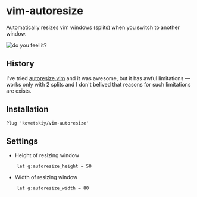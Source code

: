 # vim-autoresize

Automatically resizes vim windows (splits) when you switch to another window.

![do you feel it?](http://i.imgur.com/ebex4s5.gif)

## History

I've tried [autoresize.vim](https://github.com/vim-scripts/autoresize.vim) and
it was awesome, but it has awful limitations — works only with 2 splits and I
don't belived that reasons for such limitations are exists.

## Installation

```
Plug 'kovetskiy/vim-autoresize'
```

## Settings

* Height of resizing window
```
    let g:autoresize_height = 50
```
* Width of resizing window
```
    let g:autoresize_width = 80
```
